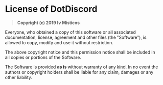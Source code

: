 # License of DotDiscord

> **Copyright (c) 2019 Iv Misticos**

Everyone, who obtained a copy of this software or all associated documentation, license, agreement and other files (the "Software"), is allowed to copy, modify and use it without restriction.

The above copyright notice and this permission notice shall be included in all copies or portions of the Software.

The Software is provided **as is** without warranty of any kind. In no event the authors or copyright holders shall be liable for any claim, damages or any other liability.